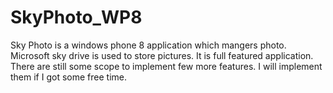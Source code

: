 SkyPhoto_WP8
============

Sky Photo is a windows phone 8 application which mangers  photo. Microsoft sky drive is used to store pictures. It is full featured application. There are still some scope to implement few more features. I will implement them if I got some free time.    

